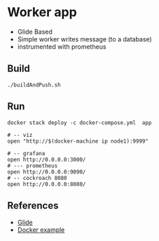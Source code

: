 # Worker app

- Glide Based
- Simple worker writes message (to a database)
- instrumented with prometheus

## Build
```
./buildAndPush.sh
```

## Run
```
docker stack deploy -c docker-compose.yml  app

# -- viz
open "http://$(docker-machine ip node1):9999"

# -- grafana
open http://0.0.0.0:3000/
# --- prometheus
open http://0.0.0.0:9090/
# -- cockroach 8080
open http://0.0.0.0:8080/

```
## References
- [Glide](https://github.com/Masterminds/glide)
- [Docker example](https://github.com/tvtamas/docker-golang-glide)
